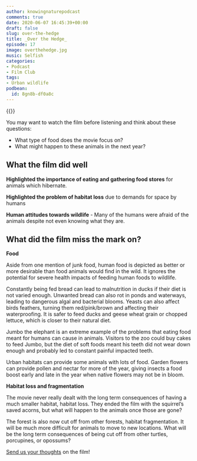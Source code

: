 ```yaml
---
author: knowingnaturepodcast
comments: true
date: 2020-06-07 16:45:39+00:00
draft: false
slug: over-the-hedge
title: _Over the Hedge_
episode: 17
image: overthehedge.jpg
music: Selfish
categories:
- Podcast
- Film Club
tags:
- Urban wildlife
podbean:
  id: 8gn8b-df0a8c
---
```


{{<film director="Tim Johnson, Karey Kirkpatrick"
        starring="Bruce Willis(voice), Garry Shandling(voice), Steve Carell(voice)"
        thumb="overthehedge_cover.png"
        release-date="1984-03-11"
        runtime="1h23m"
        rating="G"
        imdb-link="https://www.imdb.com/title/tt0327084/">}}


You may want to watch the film before listening and think about these
questions:

  * What type of food does the movie focus on?
  * What might happen to these animals in the next year?

## What the film did well

**Highlighted the importance of eating and gathering food stores** for animals
which hibernate.

**Highlighted the problem of habitat loss** due to demands for space by humans

**Human attitudes towards wildlife** \- Many of the humans were afraid of the
animals despite not even knowing what they are.

## What did the film miss the mark on?

**Food**

Aside from one mention of junk food, human food is depicted as better or more
desirable than food animals would find in the wild. It ignores the potential
for severe health impacts of feeding human foods to wildlife.

Constantly being fed bread can lead to malnutrition in ducks if their diet is
not varied enough. Unwanted bread can also rot in ponds and waterways, leading
to dangerous algal and bacterial blooms. Yeasts can also affect birds
feathers, turning them red/pink/brown and affecting their waterproofing. It is
safer to feed ducks and geese wheat grain or chopped lettuce, which is closer
to their natural diet.

Jumbo the elephant is an extreme example of the problems that eating food
meant for humans can cause in animals. Visitors to the zoo could buy cakes to
feed Jumbo, but the diet of soft foods meant his teeth did not wear down
enough and probably led to constant painful impacted teeth.

Urban habitats can provide some animals with lots of food. Garden flowers can
provide pollen and nectar for more of the year, giving insects a food boost
early and late in the year when native flowers may not be in bloom.

**Habitat loss and fragmentation**

The movie never really dealt with the long term consequences of having a much
smaller habitat, habitat loss. They ended the film with the squirrel’s saved
acorns, but what will happen to the animals once those are gone?

The forest is also now cut off from other forests, habitat fragmentation. It
will be much more difficult for animals to move to new locations. What will be
the long term consequences of being cut off from other turtles, porcupines, or
opossums?

[Send us your thoughts](/about) on the film!
